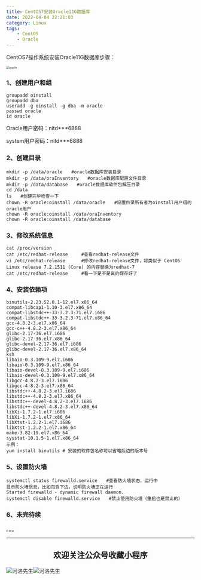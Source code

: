 ```yaml
---
title: CentOS7安装Oracle11G数据库
date: 2022-04-04 22:21:03
category: Linux
tags: 
    - CentOS
    - Oracle
---
```


CentOS7操作系统安装Oracle11G数据库步骤：

<img src="https://s2.loli.net/2022/06/06/vkiqp7ATZIMhdCK.png" alt="oracle" style="zoom:50%;" />

### 1、创建用户和组

```
groupadd oinstall
groupadd dba
useradd -g oinstall -g dba -m oracle
passwd oracle
id oracle
```

Oracle用户密码：nitd***6888

system用户密码：nitd***6888

### 2、创建目录

```
mkdir -p /data/oracle　　#oracle数据库安装目录
mkdir -p /data/oraInventory　　#oracle数据库配置文件目录
mkdir -p /data/database　　#oracle数据库软件包解压目录
cd /data
ls　　#创建完毕检查一下
chown -R oracle:oinstall /data/oracle　　#设置目录所有者为oinstall用户组的oracle用户
chown -R oracle:oinstall /data/oraInventory
chown -R oracle:oinstall /data/database
```

### 3、修改系统信息

```
cat /proc/version
cat /etc/redhat-release		#查看redhat-release文件
vi /etc/redhat-release 		#修改redhat-release文件，将类似于 CentOS Linux release 7.2.1511 (Core) 的内容替换为redhat-7
cat /etc/redhat-release 	#看一下是不是真的保存好了
```

<!--more-->

### 4、安装依赖项

```
binutils-2.23.52.0.1-12.el7.x86_64 
compat-libcap1-1.10-3.el7.x86_64 
compat-libstdc++-33-3.2.3-71.el7.i686
compat-libstdc++-33-3.2.3-71.el7.x86_64
gcc-4.8.2-3.el7.x86_64 
gcc-c++-4.8.2-3.el7.x86_64 
glibc-2.17-36.el7.i686 
glibc-2.17-36.el7.x86_64 
glibc-devel-2.17-36.el7.i686 
glibc-devel-2.17-36.el7.x86_64
ksh
libaio-0.3.109-9.el7.i686 
libaio-0.3.109-9.el7.x86_64 
libaio-devel-0.3.109-9.el7.i686 
libaio-devel-0.3.109-9.el7.x86_64 
libgcc-4.8.2-3.el7.i686 
libgcc-4.8.2-3.el7.x86_64 
libstdc++-4.8.2-3.el7.i686 
libstdc++-4.8.2-3.el7.x86_64 
libstdc++-devel-4.8.2-3.el7.i686 
libstdc++-devel-4.8.2-3.el7.x86_64 
libXi-1.7.2-1.el7.i686 
libXi-1.7.2-1.el7.x86_64 
libXtst-1.2.2-1.el7.i686 
libXtst-1.2.2-1.el7.x86_64 
make-3.82-19.el7.x86_64 
sysstat-10.1.5-1.el7.x86_64 
示例：
yum install binutils # 安装的软件包名称可以省略后边的版本号
```

### 5、设置防火墙

```
systemctl status firewalld.service　　#查看防火墙状态，运行中
显示防火墙信息，比如包含下边，说明防火墙正在运行
Started firewalld - dynamic firewall daemon.
systemctl disable firewalld.service　　#禁止使用防火墙（重启也是禁止的）
```

### 6、未完待续

。。。



---

## <center>欢迎关注公众号收藏小程序</center>

![河洛先生](https://s2.loli.net/2022/06/23/bYdtKDC2U5J7iWr.jpg)![河洛先生](https://s2.loli.net/2022/06/23/PlUgz5KSHm7OBke.jpg)
